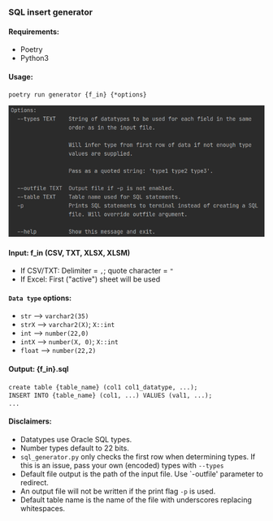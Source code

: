 ### SQL insert generator

#### Requirements:
- Poetry
- Python3

#### Usage:
    poetry run generator {f_in} {*options}
![poetry run generator --help](images/cli_usage.png)

#### Input: f_in (CSV, TXT, XLSX, XLSM)
- If CSV/TXT: Delimiter = `,`; quote character = `"`
- If Excel: First ("active") sheet will be used

#### `Data type` options:
- `str` --> `varchar2(35)`
- `strX` --> `varchar2(X)`; `X::int`
- `int` --> `number(22,0)`
- `intX` --> `number(X, 0)`; `X::int`
- `float` --> `number(22,2)`

#### Output: {f_in}.sql
```
create table {table_name} (col1 col1_datatype, ...);
INSERT INTO {table_name} (col1, ...) VALUES (val1, ...);
...
```

#### Disclaimers:
- Datatypes use Oracle SQL types. 
- Number types default to 22 bits.
- `sql_generator.py` only checks the first row when determining types. If this is an issue, pass your own (encoded) types with `--types`
- Default file output is the path of the input file. Use `-outfile' parameter to redirect. 
- An output file will not be written if the print flag `-p` is used.
- Default table name is the name of the file with underscores replacing whitespaces.
